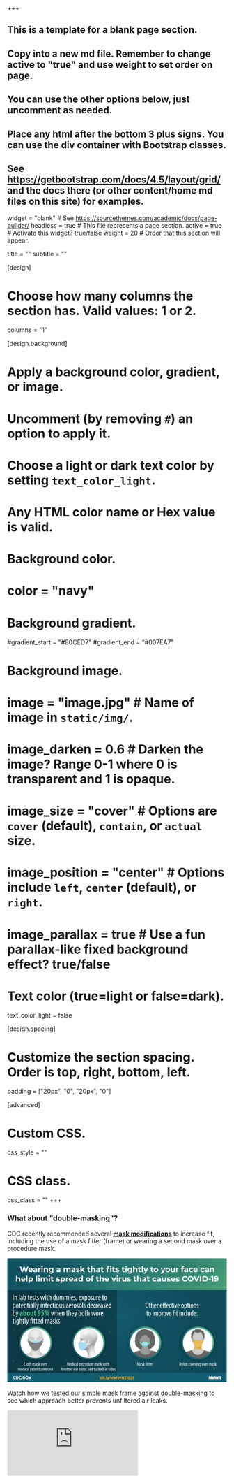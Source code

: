 +++

## This is a template for a blank page section.
## Copy into a new md file. Remember to change active to "true" and use weight to set order on page.
## You can use the other options below, just uncomment as needed.
## Place any html after the bottom 3 plus signs. You can use the div container with Bootstrap classes.
## See https://getbootstrap.com/docs/4.5/layout/grid/ and the docs there (or other content/home md files on this site) for examples.

widget = "blank"  # See https://sourcethemes.com/academic/docs/page-builder/
headless = true  # This file represents a page section.
active = true  # Activate this widget? true/false
weight = 20  # Order that this section will appear.

title = ""
subtitle = ""

[design]
  # Choose how many columns the section has. Valid values: 1 or 2.
  columns = "1"

[design.background]
  # Apply a background color, gradient, or image.
  #   Uncomment (by removing `#`) an option to apply it.
  #   Choose a light or dark text color by setting `text_color_light`.
  #   Any HTML color name or Hex value is valid.

  # Background color.
  # color = "navy"
  
  # Background gradient.
  #gradient_start = "#80CED7"
  #gradient_end = "#007EA7"
  
  # Background image.
  # image = "image.jpg"  # Name of image in `static/img/`.
  # image_darken = 0.6  # Darken the image? Range 0-1 where 0 is transparent and 1 is opaque.
  # image_size = "cover"  #  Options are `cover` (default), `contain`, or `actual` size.
  # image_position = "center"  # Options include `left`, `center` (default), or `right`.
  # image_parallax = true  # Use a fun parallax-like fixed background effect? true/false
  
  # Text color (true=light or false=dark).
  text_color_light = false

[design.spacing]
  # Customize the section spacing. Order is top, right, bottom, left.
  padding = ["20px", "0", "20px", "0"]

[advanced]
 # Custom CSS. 
 css_style = ""
 
 # CSS class.
 css_class = ""
+++

<div class="container-fluid">
  <div class="row align-items-center justify-content-around my-4">
    <div class="col-xs-12 col-sm-12 col-md-5 col-lg-5 col-xl-5">
      <h3>What about "double-masking"?</h3>
      <p class="text-left">CDC recently recommended several <b><a href="https://www.cdc.gov/mmwr/volumes/70/wr/mm7007e1.htm?s_cid=mm7007e1_w" target="_blank">mask modifications</a></b> to increase fit, including the use of a mask fitter (frame) or wearing a second mask over a procedure mask.</p>
    </div>
    <div class="col-xs-12 col-sm-12 col-md-7 col-lg-7 col-xl-7">
    	<img class="img-fluid" src="https://github.com/dickansj/MasterYourPPE/blob/master/assets/images/home/cdcmaskguide-crunch.png?raw=true" alt="CDC mask fit techniques">
    </div>
  </div>
  <div class="row align-items-center justify-content-around my-4">
    <div class="col-xs-12 col-sm-12 col-md-5 col-lg-5 col-xl-5">
      <p class="text-left">Watch how we tested our simple mask frame against double-masking to see which approach better prevents unfiltered air leaks.</p>
    </div>
    <div class="col-xs-12 col-sm-12 col-md-7 col-lg-7 col-xl-7 video-container">
    	<iframe src="https://www.youtube.com/embed/Zo_ykD3Zclo" frameborder="0" allow="accelerometer; autoplay; encrypted-media; gyroscope; picture-in-picture" allowfullscreen></iframe>
    </div>
  </div> 

</div>
